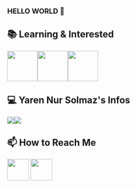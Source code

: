 ### HELLO WORLD 🤩



## 📚 Learning & Interested

<img src="https://i.pinimg.com/originals/32/57/31/325731898416cd08042a1c4e8e884506.png" weight="70" height="70" /><img src="https://logodownload.org/wp-content/uploads/2015/05/android-logo-0-1.png" weight="70" height="70" /><img src="https://2.bp.blogspot.com/-tzm1twY_ENM/XlCRuI0ZkRI/AAAAAAAAOso/BmNOUANXWxwc5vwslNw3WpjrDlgs9PuwQCLcBGAsYHQ/s1600/pasted%2Bimage%2B0.png" weight="70" height="70" />



## 💻 Yaren Nur Solmaz's Infos
<a href="https://github.com/YNS2121"><img align="center" src="https://github-readme-stats.vercel.app/api?username=yns2121&show_icons=true&bg_color=0d1117&text_color=bdc3c7&title_color=f1c40f&icon_color=f1c40f&hide_border=true" /></a><a href="https://github.com/YNS2121"><img align="center" src="https://github-readme-stats.vercel.app/api/top-langs/?username=yns2121&bg_color=0d1117&text_color=bdc3c7&title_color=f1c40f&hide_border=true&layout=compact&langs_count=10" /></a>



<h2>📫 How to Reach Me</h2>

[<img src="https://www.androidfreeware.net/img2/linkedin.jpg" width="50" height="50" />](https://www.linkedin.com/in/yaren-nur-solmaz-707b481ba/)
[<img src="https://seeklogo.com/images/T/twitter-2012-negative-logo-5C6C1F1521-seeklogo.com.png" width="50" height="50" />](]https://twitter.com/YarenNurSolmaz1)





<!--
**YNS2121/YNS2121** is a ✨ _special_ ✨ repository because its `README.md` (this file) appears on your GitHub profile.

Here are some ideas to get you started:

- 🔭 I’m currently working on ...
- 🌱 I’m currently learning ...
- 👯 I’m looking to collaborate on ...
- 🤔 I’m looking for help with ...
- 💬 Ask me about ...
- 📫 How to reach me: ...
- 😄 Pronouns: ...
- ⚡ Fun fact: ...
-->

